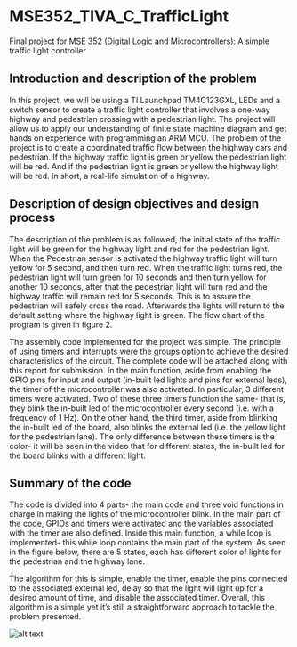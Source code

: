 # MSE352_TIVA_C_TrafficLight
Final project for MSE 352 (Digital Logic and Microcontrollers): A simple traffic light controller



## Introduction and description of the problem
In this project, we will be using a TI Launchpad TM4C123GXL, LEDs and a switch sensor to create a traffic light controller that involves a one-way highway and pedestrian crossing with a pedestrian light. The project will allow us to apply our understanding of finite state machine diagram and get hands on experience with programming an ARM MCU. The problem of the project is to create a coordinated traffic flow between the highway cars and pedestrian. If the highway traffic light is green or yellow the pedestrian light will be red. And if the pedestrian light is green or yellow the highway light will be red. In short, a real-life simulation of a highway. 


## Description of design objectives and design process
The description of the problem is as followed, the initial state of the traffic light will be green for the highway light and red for the pedestrian light. When the Pedestrian sensor is activated the highway traffic light will turn yellow for 5 second, and then turn red. When the traffic light turns red, the pedestrian light will turn green for 10 seconds and then turn yellow for another 10 seconds, after that the pedestrian light will turn red and the highway traffic will remain red for 5 seconds. This is to assure the pedestrian will safely cross the road. Afterwards the lights will return to the default setting where the highway light is green. The flow chart of the program is given in figure 2.


The assembly code implemented for the project was simple. The principle of using timers and interrupts were the groups option to achieve the desired characteristics of the circuit. The complete code will be attached along with this report for submission. In the main function, aside from enabling the GPIO pins for input and output (in-built led lights and pins for external leds), the timer of the microcontroller was also activated. In particular, 3 different timers were activated. Two of these three timers function the same- that is, they blink the in-built led of the microcontroller every second (i.e. with a frequency of 1 Hz). On the other hand, the third timer, aside from blinking the in-built led of the board, also blinks the external led (i.e. the yellow light for the pedestrian lane). The only difference between these timers is the color- it will be seen in the video that for different states, the in-built led for the board blinks with a different light. 

## Summary of the code
The code is divided into 4 parts- the main code and three void functions in charge in making the lights of the microcontroller blink. In the main part of the code, GPIOs and timers were activated and the variables associated with the timer are also defined. Inside this main function, a while loop is implemented- this while loop contains the main part of the system. As seen in the figure below, there are 5 states, each has different color of lights for the pedestrian and the highway lane. 

The algorithm for this is simple, enable the timer, enable the pins connected to the associated external led, delay so that the light will light up for a desired amount of time, and disable the associated timer. Overall, this algorithm is a simple yet it’s still a straightforward approach to tackle the problem presented.


![alt text](https://github.com/bricc/MSE352_TIVA_C_TrafficLight/edit/master/StateDiagram_.jpg?raw=true)
